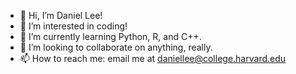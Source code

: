 - 👋 Hi, I’m Daniel Lee!
- 👀 I’m interested in coding!
- 🌱 I’m currently learning Python, R, and C++.
- 💞️ I’m looking to collaborate on anything, really.
- 📫 How to reach me: email me at daniellee@college.harvard.edu

<!---
DanielJaeyongLee/DanielJaeyongLee is a ✨ special ✨ repository because its `README.md` (this file) appears on your GitHub profile.
You can click the Preview link to take a look at your changes.
--->
